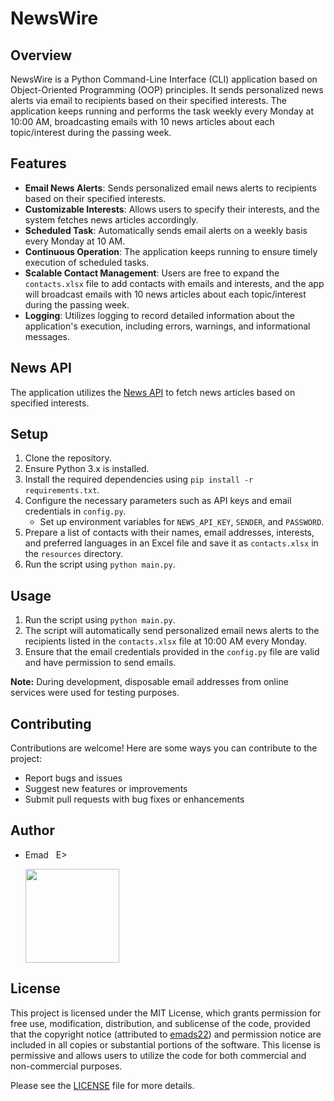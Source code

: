 # NewsWire

## Overview
NewsWire is a Python Command-Line Interface (CLI) application based on Object-Oriented Programming (OOP) principles. It sends personalized news alerts via email to recipients based on their specified interests. The application keeps running and performs the task weekly every Monday at 10:00 AM, broadcasting emails with 10 news articles about each topic/interest during the passing week.

## Features
- **Email News Alerts**: Sends personalized email news alerts to recipients based on their specified interests.
- **Customizable Interests**: Allows users to specify their interests, and the system fetches news articles accordingly.
- **Scheduled Task**: Automatically sends email alerts on a weekly basis every Monday at 10 AM.
- **Continuous Operation**: The application keeps running to ensure timely execution of scheduled tasks.
- **Scalable Contact Management**: Users are free to expand the `contacts.xlsx` file to add contacts with emails and interests, and the app will broadcast emails with 10 news articles about each topic/interest during the passing week.
- **Logging**: Utilizes logging to record detailed information about the application's execution, including errors, warnings, and informational messages.

## News API
The application utilizes the [News API](https://newsapi.org) to fetch news articles based on specified interests.

## Setup
1. Clone the repository.
2. Ensure Python 3.x is installed.
3. Install the required dependencies using `pip install -r requirements.txt`.
4. Configure the necessary parameters such as API keys and email credentials in `config.py`.
   - Set up environment variables for `NEWS_API_KEY`, `SENDER`, and `PASSWORD`.
5. Prepare a list of contacts with their names, email addresses, interests, and preferred languages in an Excel file and save it as `contacts.xlsx` in the `resources` directory.
6. Run the script using `python main.py`.

## Usage
1. Run the script using `python main.py`.
2. The script will automatically send personalized email news alerts to the recipients listed in the `contacts.xlsx` file at 10:00 AM every Monday.
3. Ensure that the email credentials provided in the `config.py` file are valid and have permission to send emails.

**Note:** During development, disposable email addresses from online services were used for testing purposes.

## Contributing
Contributions are welcome! Here are some ways you can contribute to the project:
- Report bugs and issues
- Suggest new features or improvements
- Submit pull requests with bug fixes or enhancements

## Author
- Emad &nbsp; E>
  
  [<img src="https://img.shields.io/badge/GitHub-Profile-blue?logo=github" width="150">](https://github.com/emads22)

## License
This project is licensed under the MIT License, which grants permission for free use, modification, distribution, and sublicense of the code, provided that the copyright notice (attributed to [emads22](https://github.com/emads22)) and permission notice are included in all copies or substantial portions of the software. This license is permissive and allows users to utilize the code for both commercial and non-commercial purposes.

Please see the [LICENSE](LICENSE) file for more details.
